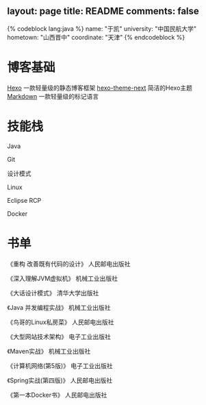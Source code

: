 layout: page
title: README
comments: false
---
{% codeblock lang:java %}
 name: "于凯"
 university: "中国民航大学"
 hometown: "山西晋中"
 coordinate: "天津"
{% endcodeblock %}

# 博客基础

[Hexo](https://hexo.io/) 一款轻量级的静态博客框架
[hexo-theme-next](https://github.com/iissnan/hexo-theme-next) 简洁的Hexo主题
[Markdown](https://www.gitbook.com/book/noahsoft/-makedown/details) 一款轻量级的标记语言

# 技能栈

Java

Git

设计模式

Linux

Eclipse RCP

Docker

# 书单

《重构 改善既有代码的设计》  人民邮电出版社

《深入理解JVM虚拟机》  机械工业出版社

《大话设计模式》  清华大学出版社  

《Java 并发编程实战》 机械工业出版社

《鸟哥的Linux私房菜》 人民邮电出版社
 
《大型网站技术架构》 电子工业出版社

《Maven实战》 机械工业出版社

《计算机网络(第5版)》 电子工业出版社

《Spring实战(第四版)》 人民邮电出版社

《第一本Docker书》 人民邮电出版社

